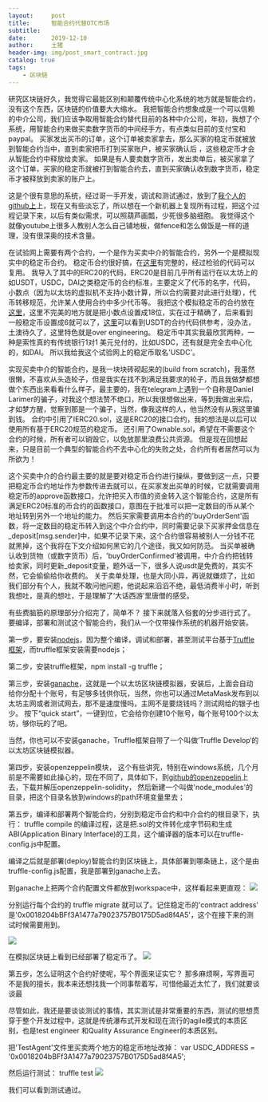 ```yaml
---
layout:     post
title:      智能合约代替OTC市场
subtitle:   
date:       2019-12-10
author:     土猪
header-img: img/post_smart_contract.jpg
catalog: true
tags:
    - 区块链
---
```


研究区块链好久，我觉得它最能区别和颠覆传统中心化系统的地方就是智能合约，没有这个东西，区块链的价值要大大缩水。 我把智能合约想象成是一个可以信赖的中介公司，我们应该争取用智能合约替代目前的各种中介公司，年初，我想了个系统，用智能合约来做买卖数字货币的中间经手方，有点类似目前的支付宝和paypal。 买家发出买币的订单，这个订单被卖家拿去，那么买家的稳定币就被放到智能合约当中，直到卖家把币打到买家账户，被买家确认后 ，这些稳定币才会从智能合约中释放给卖家。  如果是有人要卖数字货币，发出卖单后，被买家拿了这个订单，买家的稳定币就被打到智能合约去，直到买家确认收到数字货币，稳定币才被释放到卖家的账户上。  





这是个很有意思的系统，经过哥一手开发，调试和测试通过，放到了[我个人的github上](https://github.com/chenlocus/decentralize_centralized_exchanges)上，现在又有些淡忘了，所以想在一个新机器上复现所有过程，把这个过程记录下来，以后有类似需求，可以照葫芦画瓢，少死很多脑细胞。 我觉得这个就像youtube上很多人教别人怎么自己铺地板，做fence和怎么做饭是一样的道理，没有很深奥的技术含量。




在试验网上需要有两个合约，一个是作为买卖中介的智能合约，另外一个是模拟现实中的稳定币合约。 稳定币合约很好搞，在[这里](https://github.com/OpenZeppelin/openzeppelin-contracts)有完整的，经过检验的代码可以复用。 我导入了其中的ERC20的代码，ERC20是目前几乎所有运行在以太坊上的如USDT，USDC，DAI之类稳定币的合约标准，主要定义了代币的名字，代码，小数点（因为以太坊的虚拟机不支持小数计算，所以合约需要对此进行处理），代币转移规范，允许某人使用合约中多少代币等。 我把这个模拟稳定币的合约放在[这里](https://github.com/chenlocus/usdc_mock/blob/master/contracts/Stabletoken.sol)，这里不完美的地方就是把小数点设置成18位，实在过于精确了，后来看到一般稳定币设置成6就可以了，[这里](https://etherscan.io/token/0xdac17f958d2ee523a2206206994597c13d831ec7#readContract)可以看到USDT的合约代码供参考，没办法，土澳待久了，这里特色就是over engineering。 稳定币中其实我最欣赏两种，一种是索性真的有传统银行1对1 美元兑付的，比如USDC，还有就是完全去中心化的，如DAI。 所以我给我这个试验网上的稳定币取名'USDC'。






实现买卖中介的智能合约，是我一块块砖砌起来的(build from scratch)，我虽然很懒，不喜欢从头造轮子，但是我实在找不到满足我要求的轮子，而且我做梦都想做个东西出来看看什么样子，最主要的，我在telegram上遇到一个自称是Daniel Larimer的骗子，对我这个想法赞不绝口，所以我很想做出来，等到我做出来后，才如梦方醒，觉察到那是一个骗子，当然，像我这样的人，他当然没有从我这里骗到钱。 合约中引用了IERC20.sol，这是ERC20的接口合约，我的想法是以后可以使用所有基于ERC20规范的稳定币。 还引用了Ownable.sol，希望在不需要这个合约的时候，所有者可以销毁它，以免放那里浪费公共资源。 但是现在回想起来，只是目前一个典型的智能合约不去中心化的失败之处，合约所有者居然可以为所欲为！  






这个买卖中介的合约最主要的就是要对稳定币合约进行操纵，要做到这一点，只要把稳定币合约地址作为参数传进去就可以，在买家发出买单的时候，它就需要调用稳定币的approve函数接口，允许把买入市值的资金转入这个智能合约，这是所有满足ERC20标准的币合约的函数接口，意图在于批准可以把一定数目的币从某个地址转到另外一个地址的能力。 然后买家需要调用本合约的'buyOrderSent'函数，将一定数目的稳定币转入到这个中介合约中，同时需要记录下买家押金信息在_deposit[msg.sender]中，如果不记录下来，这个合约很容易被别人一分钱不花就黑掉，这个我将在下文介绍如何黑它的几个途径，我又如何防范。 当买单被确认收到货物（或数字货币）后，'buyOrderConfirmed'被调用，中介合约把钱转给卖家，同时更新_deposit变量，题外话一下，很多人说usdt是免费的，其实不然，它会偷偷给你收费的。 关于卖单处理，也是大同小异，再说就嫌烦了，比如我们部分有个人，我就不敢问他问题，他说起来滔滔不绝，最低消费半小时，听到我想吐，是真的想吐，于是理解了‘大话西游’里唐僧的感受。 





有些费脑筋的原理部分介绍完了，简单不？ 接下来就落入俗套的分步进行式了。 要编译，部署和测试这个智能合约，我们从一个仅带操作系统的机器开始安装。




第一步，要安装[nodejs](https://nodejs.org/en/)，因为整个编译，调试和部署，甚至测试平台基于[Truffle框架](https://www.trufflesuite.com/docs)，而truffle框架安装需要nodejs；



第二步，安装truffle框架，npm install -g truffle；



第三步，安装[ganache](https://www.trufflesuite.com/ganache)，这就是一个以太坊区块链模拟器，安装后，上面会自动给你分配十个账号，有足够多钱供你玩，当然，你也可以通过MetaMask发布到以太坊主网或者测试网去，那不是速度慢吗，主网不是要烧钱吗？测试网给的银子也少。 按下“quick start”，一键到位，它会给你创建10个账号，每个账号100个以太坊，够你玩的了吧。



当然，你也可以不安装ganache，Truffle框架自带了一个叫做’Truffle Develop‘的以太坊区块链模拟器。






第四步，安装openzeppelin模块， 这个有些讲究，特别在windows系统，几个月前是不需要如此操心的，现在不同了，具体如下，到[github的openzeppelin](https://github.com/OpenZeppelin/openzeppelin-contracts)上去，下载并解压openzeppelin-solidity， 然后新建一个叫做'node_modules'的目录，把这个目录名放到windows的path环境变量里去；





第五步，编译和部署两个智能合约，分别到稳定币合约和中介合约的根目录下，执行： truffle compile 的编译过程，这是把.sol的文件转化成字节码和生成ABI(Application Binary Interface)的工具，这个编译器的版本可以在truffle-config.js中配置。 



编译之后就是部署(deploy)智能合约到区块链上，具体部署到哪条链上，这个是由truffle-config.js配置，我是部署到ganache上去。


到ganache上把两个合约配置文件都放到workspace中，这样看起来更直观：
![](https://cdn.steemitimages.com/DQmckCpSZnwbJhXRe12L4iGUvwVYjBr3mjm6L8VzBXLYk3s/image.png)


分别运行每个合约的 truffle migrate 就可以了。记住稳定币的'contract address' 是'0x0018204bBFf3A1477a79023757B0175D5ad8f4A5'，这个在接下来的测试时候需要用到。

![](https://cdn.steemitimages.com/DQmQdsG9ZJhx26zJF3c6mLA734u4dUwn9e5Bkbwxz2toVru/image.png)


在模拟区块链上看到已经部署了稳定币了。
![](https://cdn.steemitimages.com/DQmcGHVR9tnnJ4Emri37btqaJ2uC3V8KcGsU7tBA1StGu2o/image.png)




第五步，怎么证明这个合约好使呢，写个界面来证实它？ 那多麻烦啊，写界面可不是我的擅长，我本来还想找我一个同事帮着写，可惜他最近太忙了，我们就要谈谈最


尽管如此，我还是要谈谈测试的事情，其实测试是非常重要的东西，测试的思想贯穿于整个开发过程中，这就是传统瀑布式开发和现在流行的agile模式的本质区别，也是test engineer 和Quality Assurance Engineer的本质区别。 

把'TestAgent'文件里买卖两个地方的稳定币地址改掉：
var USDC_ADDRESS = '0x0018204bBFf3A1477a79023757B0175D5ad8f4A5';


然后运行测试： truffle test
![](https://cdn.steemitimages.com/DQmPCeWY2WoNSxcda8G7LKYHhFvuUAEUR5g1Bk71DWKXvJ3/image.png)


我们可以看到测试通过。 




